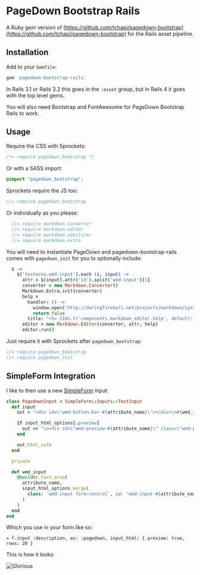 # PageDown Bootstrap Rails

A Ruby gem version of [https://github.com/tchapi/pagedown-bootstrap](https://github.com/tchapi/pagedown-bootstrap) for the Rails asset pipeline.

## Installation

Add to your `Gemfile`:

``` ruby
gem 'pagedown-bootstrap-rails'
```

In Rails 3.1 or Rails 3.2 this goes in the `:asset` group, but in Rails 4 it goes with the top level gems.

You will also need Bootstrap and FontAwesome for PageDown Bootstrap Rails to work.

## Usage

Require the CSS with Sprockets:

``` css
/*= require pagedown_bootstrap */
```

Or with a SASS import:

``` scss
@import "pagedown_bootstrap";
```

Sprockets require the JS too:

``` javascript
//= require pagedown_bootstrap
```

Or individually as you please:

``` javascript
  //= require markdown.converter
  //= require markdown.editor
  //= require markdown.sanitizer
  //= require markdown.extra
```

You will need to instantiate PageDown and pagedown-bootstrap-rails comes with `pagedown_init` for you to optionally include:

``` coffee
  $ ->
    $('textarea.wmd-input').each (i, input) ->
      attr = $(input).attr('id').split('wmd-input')[1]
      converter = new Markdown.Converter()
      Markdown.Extra.init(converter)
      help =
        handler: () ->
          window.open('http://daringfireball.net/projects/markdown/syntax')
          return false
        title: "<%= I18n.t('components.markdown_editor.help', default: 'Markdown Editing Help') %>"
      editor = new Markdown.Editor(converter, attr, help)
      editor.run()
```

Just require it with Sprockets after `pagedown_bootstrap`:

``` javascript
//= require pagedown_bootstrap
//= require pagedown_init
```

## SimpleForm Integration
I like to then use a new [SimpleForm](https://github.com/plataformatec/simple_form) input:

``` ruby
class PagedownInput < SimpleForm::Inputs::TextInput
  def input
    out = "<div id=\"wmd-button-bar-#{attribute_name}\"></div>\n#{wmd_input}"

    if input_html_options[:preview]
      out << "\n<div id=\"wmd-preview-#{attribute_name}\" class=\"wmd-preview\"></div>"
    end

    out.html_safe
  end

  private

  def wmd_input
    @builder.text_area(
      attribute_name,
      input_html_options.merge(
        class: 'wmd-input form-control', id: "wmd-input-#{attribute_name}"
      )
    )
  end
end
```

Which you use in your form like so:

    = f.input :description, as: :pagedown, input_html: { preview: true, rows: 20 }

This is how it looks:

![Glorious](https://cldup.com/zCzX0kUgrW.png)
